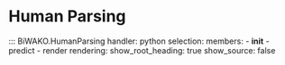 # Human Parsing

::: BiWAKO.HumanParsing
    handler: python
    selection:
        members:
            - __init__
            - predict
            - render
    rendering:
        show_root_heading: true
        show_source: false

